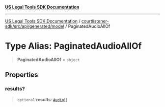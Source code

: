 [**US Legal Tools SDK Documentation**](../../../../../../README.md)

***

[US Legal Tools SDK Documentation](../../../../../../README.md) / [courtlistener-sdk/src/api/generated/model](../README.md) / PaginatedAudioAllOf

# Type Alias: PaginatedAudioAllOf

> **PaginatedAudioAllOf** = `object`

## Properties

### results?

> `optional` **results**: [`Audio`](../interfaces/Audio.md)[]
